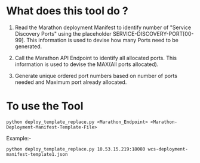 # What does this tool do ?

1. Read the Marathon deployment Manifest to identify number of "Service Discovery Ports" using the placeholder SERVICE-DISCOVERY-PORT[00-99]. 
This information is used to devise how many Ports need to be generated. 

2. Call the Marathon API Endpoint to identify all allocated ports. This information is used to devise the MAX(All ports allocated). 

3. Generate unique ordered port numbers based on number of ports needed and Maximum port already allocated. 


# To use the Tool

```
python deploy_template_replace.py <Marathon_Endpoint> <Marathon-Deployment-Manifest-Template-File>
```

Example:- 
```
python deploy_template_replace.py 10.53.15.219:18080 wcs-deployment-manifest-template1.json
```